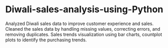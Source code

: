 # Diwali-sales-analysis-using-Python

Analyzed Diwali sales data to improve customer experience and sales. Cleaned the sales data by handling missing values, correcting errors, and removing duplicates. Sales trends visualization using bar charts, countplot plots to identify the purchasing trends.
